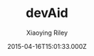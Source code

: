 ---
title: devAid
github: 'https://github.com/kevit/devaid-jekyll-theme'
demo: 'http://themes.3rdwavemedia.com/demo/devaid/'
author: Xiaoying Riley
ssg:
  - Jekyll
cms:
  - No Cms
date: 2015-04-16T15:01:33.000Z
github_branch: master
description: DevAid theme for Jekyll
stale: true
---